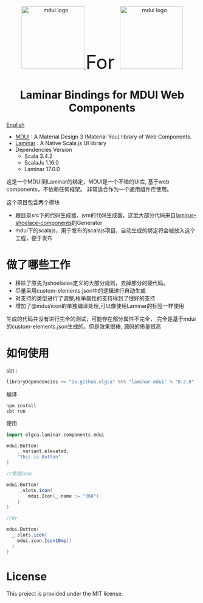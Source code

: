 <p align="center">
  <a href="https://www.mdui.org/">
    <img src="https://raw.githubusercontent.com/zdhxiong/mdui/953011ce2911e2e64b6cb242729df82664f6a78a/packages/jetbrains-plugin/src/main/resources/META-INF/pluginIcon.svg" alt="mdui logo" width="165" height="165"/>
  </a>
<span style="font-size: 50px; text-align: center"> For </span>
  <a href="https://laminar.dev/">
    <img src="https://laminar.dev/img/brand/laminar-logo-100px-rounded.png" alt="mdui logo" width="165" height="165"/>
  </a>
</p>

<h1 align="center">Laminar Bindings for MDUI Web Components</h1>

[English](/README_EN.md)

- [MDUI](https://www.mdui.org/en/docs/2/) :  A Material Design 3 (Material You) library of Web Components.
- [Laminar](https://laminar.dev/) :  A Native Scala.js UI library
- Dependencies Version
  - Scala 3.4.2
  - ScalaJs 1.16.0
  - Laminar 17.0.0


这是一个MDUI到Laminar的绑定，MDUI是一个不错的UI库, 基于web components，不依赖任何框架。
非常适合作为一个通用组件库使用。

这个项目包含两个模块

- 跟目录src下的代码生成器，jvm的代码生成器，这里大部分代码来自[laminar-shoelace-components](https://github.com/raquo/laminar-shoelace-components)的Generator
- mdui下的scalajs，用于发布的scalajs项目，自动生成的绑定将会被放入这个工程，便于发布

# 做了哪些工作

- 移除了原先为shoelaces定义的大部分规则，去掉部分的硬代码。
- 尽量采用custom-elements.json中的逻辑进行自动生成
- 对支持的类型进行了调整,枚举属性的支持得到了很好的支持
- 增加了@mdui/icon的单独编译处理,可以像使用Laminar的标签一样使用

生成的代码并没有进行完全的测试，可能存在部分属性不完全，
完全是基于mdui的custom-elements.json生成的。但是效果很棒, 源码的质量很高

# 如何使用

sbt :

```scala
libraryDependencies += "io.github.elgca" %%% "laminar-mdui" % "0.2.0"
```

编译
```shell
npm install
sbt run
```

使用

```scala
import elgca.laminar.components.mdui

mdui.Button(
    _.variant.elevated,
    "This is Button"
)

//使用Icon

mdui.Button(
    _.slots.icon(
        mdui.Icon(_.name := "360")
    )
)

//Or

mdui.Button(
  _.slots.icon(
    mdui.icon.Icon10mp()
  )
)

```

# License

This project is provided under the MIT license.